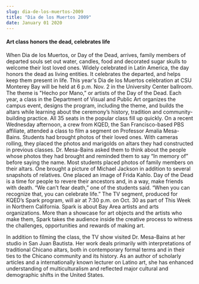 ```yaml
---
slug: dia-de-los-muertos-2009
title: "Dia de los Muertos 2009"
date: January 01 2020
---
```


<h4>Art class honors the dead, celebrates life</h4><p>When Dia de los Muertos, or Day of the Dead, arrives, family members of departed souls set out water, candles, food and decorated sugar skulls to welcome their lost loved ones. Widely celebrated in Latin America, the day honors the dead as living entities. It celebrates the departed, and helps keep them present in life. This year's Dia de los Muertos celebration at CSU Monterey Bay will be held at 6 p.m. Nov. 2 in the University Center ballroom. The theme is "Hecho por Mano,” or artists of the Day of the Dead. Each year, a class in the Department of Visual and Public Art organizes the campus event, designs the program, including the theme, and builds the altars while learning about the ceremony’s history, tradition and community-building practice. All 35 seats in the popular class fill up quickly. On a recent Wednesday afternoon, a crew from KQED, the San Francisco-based PBS affiliate, attended a class to film a segment on Professor Amalia Mesa-Bains. Students had brought photos of their loved ones. With cameras rolling, they placed the photos and marigolds on altars they had constructed in previous classes. Dr. Mesa-Bains asked them to think about the people whose photos they had brought and reminded them to say “In memory of” before saying the name. Most students placed photos of family members on their altars. One brought a picture of Michael Jackson in addition to several snapshots of relatives. One placed an image of Frida Kahlo. Day of the Dead is a time for people to revere their ancestors and, in a way, make friends with death. “We can’t fear death,” one of the students said. “When you can recognize that, you can celebrate life.” The TV segment, produced for KQED’s Spark program, will air at 7:30 p.m. on Oct. 30 as part of This Week in Northern California. Spark is about Bay Area artists and arts organizations. More than a showcase for art objects and the artists who make them, Spark takes the audience inside the creative process to witness the challenges, opportunities and rewards of making art.
</p><p>In addition to filming the class, the TV show visited Dr. Mesa-Bains at her studio in San Juan Bautista. Her work deals primarily with interpretations of traditional Chicano altars, both in contemporary formal terms and in their ties to the Chicano community and its history. As an author of scholarly articles and a internationally known lecturer on Latino art, she has enhanced understanding of multiculturalism and reflected major cultural and demographic shifts in the United States.
</p>
